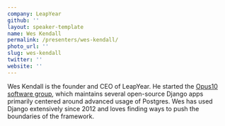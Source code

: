 ```yaml
---
company: LeapYear
github: ''
layout: speaker-template
name: Wes Kendall
permalink: /presenters/wes-kendall/
photo_url: ''
slug: wes-kendall
twitter: ''
website: ''
---
```


Wes Kendall is the founder and CEO of LeapYear. He started the [Opus10 software group](https://github.com/Opus10), which maintains several open-source Django apps primarily centered around advanced usage of Postgres. Wes has used Django extensively since 2012 and loves finding ways to push the boundaries of the framework.